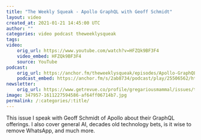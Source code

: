 ```yaml
---
title: "The Weekly Squeak - Apollo GraphQL with Geoff Schmidt"
layout: video
created_at: 2021-01-21 14:45:00 UTC
author: ""
categories: video podcast theweeklysqueak
tags: 
video:
    orig_url: https://www.youtube.com/watch?v=HFZQk9BF3F4
    video_embed: HFZQk9BF3F4
    source: YouTube
podcast:
    orig_url: https://anchor.fm/theweeklysqueak/episodes/Apollo-GraphQL-with-Geoff-Schmidt-ep8ta2
    podcast_embed: https://anchor.fm/s/2ab8734/podcast/play/25506562/https%3A%2F%2Fd3ctxlq1ktw2nl.cloudfront.net%2Fstaging%2F2021-0-21%2F122ec89e-d431-6fee-cdc8-c87f62b1c4bb.mp3
newsletter:
    orig_url: https://www.getrevue.co/profile/gregariousmammal/issues/the-weekly-squeak-apollo-graphql-with-geoff-schmidt-307960
image: 347957-1611227594586-af64ff06714b7.jpg
permalink: /:categories/:title/
---
```

This issue I speak with Geoff Schmidt of Apollo about their GraphQL offerings. I also cover general AI, decades old technology bets, is it wise to remove WhatsApp, and much more.